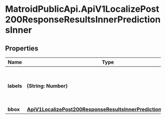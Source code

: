 # MatroidPublicApi.ApiV1LocalizePost200ResponseResultsInnerPredictionsInner

## Properties

Name | Type | Description | Notes
------------ | ------------- | ------------- | -------------
**labels** | **{String: Number}** | Mapping of labels names to confidence for a given prediction | [optional] 
**bbox** | [**ApiV1LocalizePost200ResponseResultsInnerPredictionsInnerBbox**](ApiV1LocalizePost200ResponseResultsInnerPredictionsInnerBbox.md) |  | [optional] 


